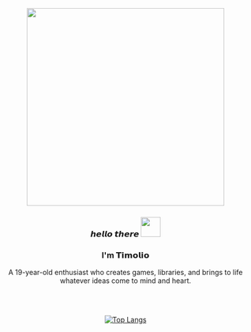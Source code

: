 <div align=center>
  <img src="https://media1.tenor.com/m/U6aScZ5a9uoAAAAC/aurelius467385-sonny-boy.gif" width="400"/>
  <div align=center>
    <h3>𝙝𝙚𝙡𝙡𝙤 𝙩𝙝𝙚𝙧𝙚 <img src="https://github.com/user-attachments/assets/8bc146e0-253d-4e57-88d4-a70a44ca213c" width="40"/></h3>
  </div>
  <h3>I'm 𝗧𝗶𝗺𝗼𝗹𝗶𝗼</h3>
  A 19-year-old enthusiast who creates games, libraries, and brings to life whatever ideas come to mind and heart.

  <br><br>
  
  [![Top Langs](https://github-readme-stats.vercel.app/api/top-langs/?username=timolio&show_icons=true&theme=codeSTACKr&hide_border=true&layout=compact)](https://github.com/anuraghazra/github-readme-stats)
  
</div>


